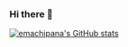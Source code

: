 ### Hi there 👋

[![emachipana's GitHub stats](https://github-readme-stats.vercel.app/api?username=emachipana)](https://github.com/emachipana/github-readme-stats)
